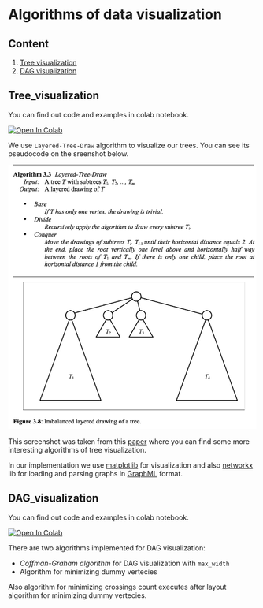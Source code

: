 # Algorithms of data visualization

## Content

1. [Tree visualization](##Tree_visualization)
2. [DAG visualization](##DAG_visualization)

## Tree_visualization

You can find out code and examples in colab notebook.

[![Open In Colab](https://colab.research.google.com/assets/colab-badge.svg)](https://colab.research.google.com/github/NikitaSikalov/DataViz/blob/main/TreeViz.ipynb)

We use `Layered-Tree-Draw` algorithm to visualize our trees. You can see its pseudocode on the sreenshot below.

![Algorighm](./assets/layered-tree-draw.png)

This screenshot was taken from this [paper](https://www.csd.uoc.gr/~hy583/papers/ch8.pdf) where you can find some more interesting algorithms of tree visualization.

In our implementation we use [matplotlib](https://matplotlib.org/) for visualization and also [networkx](https://networkx.org/) lib for loading and parsing graphs in [GraphML](https://en.wikipedia.org/wiki/GraphML) format.

## DAG_visualization

You can find out code and examples in colab notebook.

[![Open In Colab](https://colab.research.google.com/assets/colab-badge.svg)](https://colab.research.google.com/github/NikitaSikalov/DataViz/blob/main/DagVis.ipynb)

There are two algorithms implemented for DAG visualization:

* _Coffman-Graham algorithm_ for DAG visualization with `max_width`
* Algorithm for minimizing dummy vertecies

Also algorithm for minimizing crossings count executes after layout algorithm for minimizing dummy vertecies.
